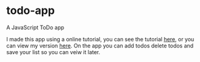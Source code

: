 # todo-app
A JavaScript ToDo app

I made this app using a online tutorial, you can see the tutorial [here](https://medium.com/@Linda_Ikechukwu/building-a-to-do-list-app-with-vanilla-javascript-e27dda195fea), or you can view my version [here](https://timothy-wilson.github.io/todo-app/). On the app you can add todos delete todos and save your list so you can veiw it later.
